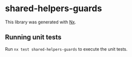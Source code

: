 # shared-helpers-guards

This library was generated with [Nx](https://nx.dev).

## Running unit tests

Run `nx test shared-helpers-guards` to execute the unit tests.
